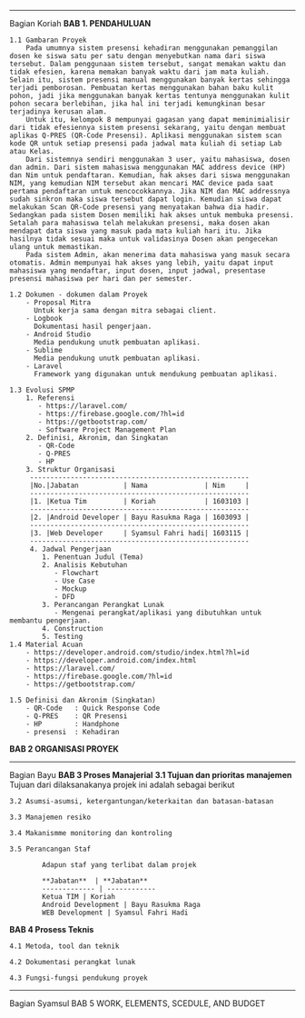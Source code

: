 --------
Bagian Koriah
**BAB 1. PENDAHULUAN** 

	1.1 Gambaran Proyek
		Pada umumnya sistem presensi kehadiran menggunakan pemanggilan dosen ke siswa satu per satu dengan menyebutkan nama dari siswa tersebut. Dalam penggunaan sistem tersebut, sangat memakan waktu dan tidak efesien, karena memakan banyak waktu dari jam mata kuliah. Selain itu, sistem presensi manual menggunakan banyak kertas sehingga terjadi pemborosan. Pembuatan kertas menggunakan bahan baku kulit pohon, jadi jika menggunakan banyak kertas tentunya menggunakan kulit pohon secara berlebihan, jika hal ini terjadi kemungkinan besar terjadinya kerusan alam.
		Untuk itu, kelompok 8 mempunyai gagasan yang dapat meminimialisir dari tidak efesiennya sistem presensi sekarang, yaitu dengan membuat aplikas Q-PRES (QR-Code Presensi). Aplikasi menggunakan sistem scan kode QR untuk setiap presensi pada jadwal mata kuliah di setiap Lab atau Kelas. 
		Dari sistemnya sendiri menggunakan 3 user, yaitu mahasiswa, dosen dan admin. Dari sistem mahasiswa menggunakan MAC address device (HP) dan Nim untuk pendaftaran. Kemudian, hak akses dari siswa menggunakan NIM, yang kemudian NIM tersebut akan mencari MAC device pada saat pertama pendaftaran untuk mencocokkannya. Jika NIM dan MAC addressnya sudah sinkron maka siswa tersebut dapat login. Kemudian siswa dapat melakukan Scan QR-Code presensi yang menyatakan bahwa dia hadir. Sedangkan pada sistem Dosen memiliki hak akses untuk membuka presensi. Setalah para mahasiswa telah melakukan presensi, maka dosen akan mendapat data siswa yang masuk pada mata kuliah hari itu. Jika hasilnya tidak sesuai maka untuk validasinya Dosen akan pengecekan ulang untuk memastikan.
		Pada sistem Admin, akan menerima data mahasiswa yang masuk secara otomatis. Admin mempunyai hak akses yang lebih, yaitu dapat input mahasiswa yang mendaftar, input dosen, input jadwal, presentase presensi mahasiswa per hari dan per semester.

	1.2 Dokumen - dokumen dalam Proyek
		- Proposal Mitra 
		  Untuk kerja sama dengan mitra sebagai client. 
		- Logbook
		  Dokumentasi hasil pengerjaan.
		- Android Studio
		  Media pendukung unutk pembuatan aplikasi.
		- Sublime
		  Media pendukung unutk pembuatan aplikasi.
		- Laravel
		  Framework yang digunakan untuk mendukung pembuatan aplikasi.

	1.3 Evolusi SPMP
		1. Referensi
		   - https://laravel.com/
		   - https://firebase.google.com/?hl=id
		   - https://getbootstrap.com/
		   - Software Project Management Plan
		2. Definisi, Akronim, dan Singkatan
		   - QR-Code
		   - Q-PRES
		   - HP
		3. Struktur Organisasi
		 ------------------------------------------------------
		 |No.|Jabatan		    | Nama		    	| Nim     |
		 ------------------------------------------------------
		 |1. |Ketua Tim 		| Koriah			| 1603103 |
		 ------------------------------------------------------
		 |2. |Android Developer	| Bayu Rasukma Raga	| 1603093 |
		 ------------------------------------------------------
		 |3. |Web Developer		| Syamsul Fahri hadi| 1603115 |
		 ------------------------------------------------------
		 4. Jadwal Pengerjaan
		 	1. Penentuan Judul (Tema)
		 	2. Analisis Kebutuhan
		 	   - Flowchart
		 	   - Use Case
		 	   - Mockup
		 	   - DFD
		 	3. Perancangan Perangkat Lunak
		 	   - Mengenai perangkat/aplikasi yang dibutuhkan untuk membantu pengerjaan.
		 	4. Construction 
		 	5. Testing
	1.4 Material Acuan
		- https://developer.android.com/studio/index.html?hl=id
		- https://developer.android.com/index.html
		- https://laravel.com/
		- https://firebase.google.com/?hl=id
		- https://getbootstrap.com/
	
	1.5 Definisi dan Akronim (Singkatan)
		- QR-Code	: Quick Response Code
		- Q-PRES	: QR Presensi
		- HP 		: Handphone
		- presensi  : Kehadiran

**BAB 2 ORGANISASI PROYEK**

















------------
Bagian Bayu
**BAB 3 Proses Manajerial**
	**3.1	Tujuan dan prioritas manajemen**
			Tujuan dari dilaksanakanya projek ini adalah sebagai berikut

	3.2	Asumsi-asumsi, ketergantungan/keterkaitan dan batasan-batasan

	3.3	Manajemen resiko

	3.4	Makanismme monitoring dan kontroling

	3.5	Perancangan Staf

			Adapun staf yang terlibat dalam projek 

			**Jabatan**  | **Jabatan**
			------------- | ------------
			Ketua TIM | Koriah
			Android Development | Bayu Rasukma Raga
			WEB Development	| Syamsul Fahri Hadi

**BAB 4 Prosess Teknis**

	4.1	Metoda, tool dan teknik

	4.2	Dokumentasi perangkat lunak

	4.3	Fungsi-fungsi pendukung proyek














----------
Bagian Syamsul
BAB 5 WORK, ELEMENTS, SCEDULE, AND BUDGET
